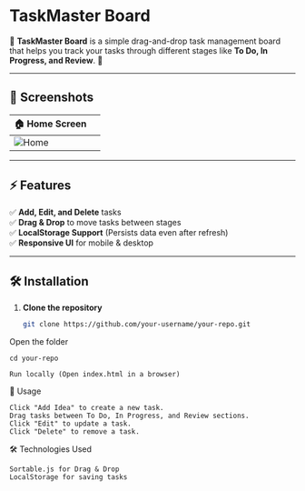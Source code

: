 # TaskMaster Board

📌 **TaskMaster Board** is a simple drag-and-drop task management board that helps you track your tasks through different stages like **To Do, In Progress, and Review**. 🚀

---

## 📸 Screenshots  

| 🏠 Home Screen | |
|--------------|----------------|
| ![Home](https://github.com/user-attachments/assets/c7a82b1a-e24f-48d0-8280-4b0610cec3b1) |



---

## ⚡ Features  
✅ **Add, Edit, and Delete** tasks  
✅ **Drag & Drop** to move tasks between stages  
✅ **LocalStorage Support** (Persists data even after refresh)  
✅ **Responsive UI** for mobile & desktop  

---

## 🛠️ Installation  

1. **Clone the repository**  
   ```sh
   git clone https://github.com/your-username/your-repo.git


Open the folder

    cd your-repo

    Run locally (Open index.html in a browser)

📖 Usage

    Click "Add Idea" to create a new task.
    Drag tasks between To Do, In Progress, and Review sections.
    Click "Edit" to update a task.
    Click "Delete" to remove a task.

🛠️ Technologies Used

    Sortable.js for Drag & Drop
    LocalStorage for saving tasks
